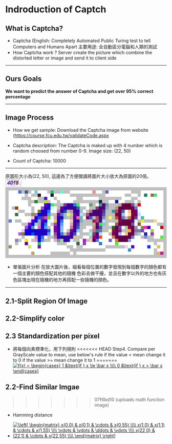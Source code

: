 # Indroduction of Captch

## What is Captcha?
  * Captcha (English: Completely Automated Public Turing test to tell Computers and Humans Apart
    主要用途: 全自動區分電腦和人類的測試
  * How Captcha work ?
    Server create the picture which combine the distorted letter or image and send it to client side  
---
## Ours Goals
  **We want to predict the answer of Captcha and get over 95% correct percentage**

---

## Image Process

  * How we get sample: Download the Captcha image from website (https://course.fcu.edu.tw/validateCode.aspx

  * Captcha description: 
    The Captcha is maked up with 4 number which is random choosed from number 0-9.
    Image size: (22, 50)
    
  * Count of Captcha: 10000

---
  原圖形大小為(22, 50), 這邊為了方便閱讀將圖片大小放大為原圖的20倍。
  ![image](./image/00000.jpg) ![resize_image](./image/resize.jpg)
  * 單張圖片分析
    在放大圖片後，細看每個位置的數字發現到每個數字的顏色都有一個主要的顏色搭配其他的隨機  色彩去做干擾，並且在數字以外的地方也有灰色區塊出現在隨機的地方再搭配一些隨機的顏色。
---
## 2.1-Split Region Of Image

## 2.2-Simplify color 

## 2.3 Standardization per pixel
  * 將每個向素標準化，用下列規則
<<<<<<< HEAD
   Step4. Compare per GrayScale value to mean, use below's rule 
          if the value < mean change it to 0
          if the value >= mean change it to 1 
=======
<a href="https://www.codecogs.com/eqnedit.php?latex=f(x)&space;=&space;\begin{cases}&space;1&space;&\text{if&space;}&space;x&space;\le&space;\bar&space;x&space;\\\\&space;0&space;&\text{if&space;}&space;x&space;>&space;\bar&space;x&space;\end{cases}" target="_blank"><img src="https://latex.codecogs.com/gif.latex?f(x)&space;=&space;\begin{cases}&space;1&space;&\text{if&space;}&space;x&space;\le&space;\bar&space;x&space;\\\\&space;0&space;&\text{if&space;}&space;x&space;>&space;\bar&space;x&space;\end{cases}" title="f(x) = \begin{cases} 1 &\text{if } x \le \bar x \\\\ 0 &\text{if } x > \bar x \end{cases}" /></a>
## 2.2-Find Similar Imgae
>>>>>>> 07f6bd10 (uploads math function image)

  * Hamming distance 


  
  * <a href="https://www.codecogs.com/eqnedit.php?latex=\left[&space;\begin{matrix}&space;x(0,0)&space;&&space;x(0,1)&space;&&space;\cdots&space;&&space;x(0,55)&space;\\\\&space;x(1,0)&space;&&space;x(1,1)&space;&&space;\cdots&space;&&space;x(1,55)&space;\\\\&space;\vdots&space;&&space;\vdots&space;&&space;\ddots&space;&&space;\vdots&space;\\\\&space;x(22,0)&space;&&space;(22,1)&space;&&space;\cdots&space;&&space;x(22,55)&space;\\\\&space;\end{matrix}&space;\right]" target="_blank"><img src="https://latex.codecogs.com/png.latex?\left[&space;\begin{matrix}&space;x(0,0)&space;&&space;x(0,1)&space;&&space;\cdots&space;&&space;x(0,55)&space;\\\\&space;x(1,0)&space;&&space;x(1,1)&space;&&space;\cdots&space;&&space;x(1,55)&space;\\\\&space;\vdots&space;&&space;\vdots&space;&&space;\ddots&space;&&space;\vdots&space;\\\\&space;x(22,0)&space;&&space;(22,1)&space;&&space;\cdots&space;&&space;x(22,55)&space;\\\\&space;\end{matrix}&space;\right]" title="\left[ \begin{matrix} x(0,0) & x(0,1) & \cdots & x(0,55) \\\\ x(1,0) & x(1,1) & \cdots & x(1,55) \\\\ \vdots & \vdots & \ddots & \vdots \\\\ x(22,0) & (22,1) & \cdots & x(22,55) \\\\ \end{matrix} \right]" /></a>
 




